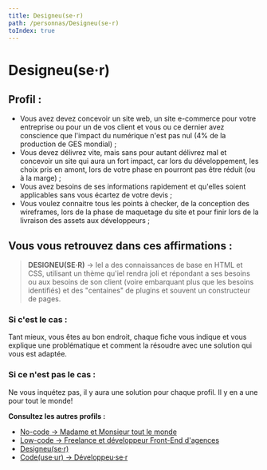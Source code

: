 ```yaml
---
title: Designeu(se·r)
path: /personnas/Designeu(se·r)
toIndex: true
---
```


# Designeu(se·r)

## Profil :

- Vous avez devez concevoir un site web, un site e-commerce pour votre entreprise ou pour un de vos client et vous ou ce dernier avez conscience que l'impact du numérique n'est pas nul (4% de la production de GES mondial) ;
- Vous devez délivrez vite, mais sans pour autant délivrez mal et concevoir un site qui aura un fort impact, car lors du développement, les choix pris en amont, lors de votre phase en pourront pas être réduit (ou à la marge) ;
- Vous avez besoins de ses informations rapidement et qu'elles soient applicables sans vous écartez de votre devis ;
- Vous voulez connaitre tous les points à checker, de la conception des wireframes, lors de la phase de maquetage du site et pour finir lors de la livraison des assets aux développeurs ;

## Vous vous retrouvez dans ces affirmations :

> **DESIGNEU(SE·R)** → Iel a des connaissances de base en HTML et CSS, utilisant un thème qu'iel rendra joli et répondant a ses besoins ou aux besoins de son client (voire embarquant plus que les besoins identifiés) et des "centaines" de plugins et souvent un constructeur de pages.

### Si c'est le cas :

Tant mieux, vous êtes au bon endroit, chaque fiche vous indique et vous explique une problématique et comment la résoudre avec une solution qui vous est adaptée.

### Si ce n'est pas le cas :

Ne vous inquétez pas, il y aura une solution pour chaque profil. Il y en a une pour tout le monde!

**Consultez les autres profils :**

- [No-code → Madame et Monsieur tout le monde](./No-code%20%E2%86%92%20Madame%20et%20Monsieur%20tout%20le%20monde.md)
- [Low-code → Freelance et développeur Front-End d'agences](./Low-code%20%E2%86%92%20Freelance%20et%20d%C3%A9veloppeur%20Front-End%20d'agences.md)
- [Designeu(se·r)](<./Designeu(se%C2%B7r).md>)
- [Code(use·ur) → Développeu·se·r](<./Code(use%C2%B7ur)%20%E2%86%92%20D%C3%A9veloppeu%C2%B7se%C2%B7r.md>)

<!--
### Comment on l'attrape

> On répond à ses besoins de réduire son impact écologique en lui montrant comment faire de l'éco-conception et optimiser sa production graphique et web. On se rend visible là où il est : Groupe Facebook, blog d'influenceur WP, site de tutos (WP marmite...), sites spécialisés.

### Moyens :

- Liste d'hébergeurs préconisé, adaptés a ses besoins et ses moyens, qui peuvent offrir des génération de version statique du site
- On publie un livre **Éco-conception avec WordPress : les n bonnes pratiques**
  - On adapte le discours à un niveau plus graphiste et on mets un peu de code
- [Guide des 'n' bonnes pratiques pour WordPress & Personnas](/Guide%20des%20'n'%20bonnes%20pratiques%20pour%20WordPress%20&%20Personnas/Guide%20des%20'n'%20bonnes%20pratiques%20pour%20WordPress%20&%20Personnas.md)
- Plugin d'évaluation de score éco-index (avec affichage sur les pages et dans le back-office du score), de warnings et avec checklist des points à mettre en place
  [Ecoindex, plugins, badge, CLI.](/Ecoindex,%20plugins,%20badge,%20CLI_/Ecoindex,%20plugins,%20badge,%20CLI_.md) -->
